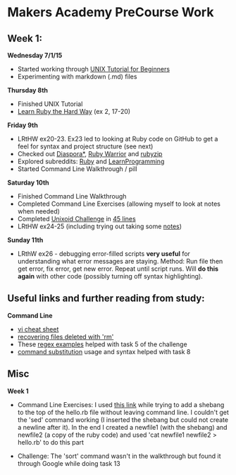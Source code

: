 # Makers Academy PreCourse Work

## Week 1:

**Wednesday 7/1/15**
- Started working through [UNIX Tutorial for Beginners](http://www.ee.surrey.ac.uk/Teaching/Unix/)
- Experimenting with markdown (.md) files

**Thursday 8th**
- Finished UNIX Tutorial
- [Learn Ruby the Hard Way](http://learnrubythehardway.org/book/index.html) (ex 2, 17-20)

**Friday 9th**
- LRtHW ex20-23. Ex23 led to looking at Ruby code on GitHub to get a feel for syntax and project structure (see next)
- Checked out [Diaspora*](https://github.com/diaspora/diaspora), [Ruby Warrior](https://github.com/ryanb/ruby-warrior) and [rubyzip](https://github.com/rubyzip/rubyzip)
- Explored subreddits: [Ruby](http://www.reddit.com/r/LearnProgramming) and [LearnProgramming](http://www.reddit.com/r/LearnProgramming)
- Started Command Line Walkthrough / pill

**Saturday 10th**
- Finished Command Line Walkthrough
- Completed Command Line Exercises (allowing myself to look at notes when needed)
- Completed [Unixoid Challenge](https://github.com/makersacademy/unixoid-challenge) in [45 lines](https://github.com/GabeMaker/makers-precourse/blob/master/history_unixoid_challenge.txt)
- LRtHW ex24-25 (including trying out taking some [notes](https://github.com/GabeMaker/learn-ruby-the-hard-way/blob/master/ex20-29/notes.md))

**Sunday 11th**
- LRthW ex26 - debugging error-filled scripts **very useful** for understanding what error messages are staying. Method: Run file then get error, fix error, get new error. Repeat until script runs. Will **do this again** with other code (possibly turning off syntax highlighting).


## Useful links and further reading from study:

**Command Line**
- [vi cheat sheet](http://www.lagmonster.org/docs/vi.html)
- [recovering files deleted with 'rm'](http://superuser.com/questions/751756/is-rm-reversible)
- These [regex examples](http://www.thegeekstuff.com/2011/01/regular-expressions-in-grep-command/) helped with task 5 of the challenge
- [command substitution](https://www.gnu.org/software/bash/manual/html_node/Command-Substitution.html) usage and syntax helped with task 8

## Misc

**Week 1**

- Command Line Exercises: I used [this link](http://askubuntu.com/questions/151674/how-do-i-insert-a-line-at-the-top-of-a-text-file-using-the-command-line) while trying to add a shebang to the top of the hello.rb file without leaving command line. I couldn't get the 'sed' command working (I inserted the shebang but could not create a newline after it). In the end I created a newfile1 (with the shebang) and newfile2 (a copy of the ruby code) and used 'cat newfile1 newfile2 > hello.rb' to do this part

- Challenge: The 'sort' command wasn't in the walkthrough but found it through Google while doing task 13

